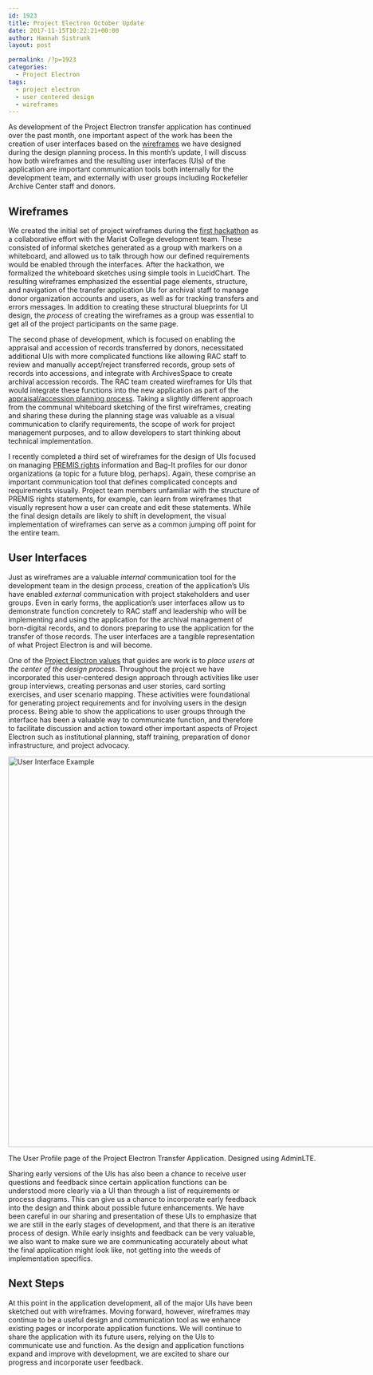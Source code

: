 ```yaml
---
id: 1923
title: Project Electron October Update
date: 2017-11-15T10:22:21+00:00
author: Hannah Sistrunk
layout: post

permalink: /?p=1923
categories:
  - Project Electron
tags:
  - project electron
  - user centered design
  - wireframes
---
```

<span style="font-weight: 400;">As development of the Project Electron transfer application has continued over the past month, one important aspect of the work has been the creation of user interfaces based on the </span>[<span style="font-weight: 400;">wireframes</span>](https://www.uxpin.com/studio/ui-design/what-is-a-wireframe-designing-your-ux-backbone/) <span style="font-weight: 400;">we have designed during the design planning process. In this month’s update, I will discuss how both wireframes and the resulting user interfaces (UIs) of the application are important communication tools both internally for the development team, and externally with user groups including Rockefeller Archive Center staff and donors.</span><!--more-->

## **Wireframes**

<span style="font-weight: 400;">We created the initial set of project wireframes during the </span>[<span style="font-weight: 400;">first hackathon</span>](http://blog.rockarch.org/?p=1815) <span style="font-weight: 400;">as a collaborative effort with the Marist College development team. These consisted of informal sketches generated as a group with markers on a whiteboard, and allowed us to talk through how our defined requirements would be enabled through the interfaces. After the hackathon, we formalized the whiteboard sketches using simple tools in LucidChart. The resulting wireframes emphasized the essential page elements, structure, and navigation of the transfer application UIs for archival staff to manage donor organization accounts and users, as well as for tracking transfers and errors messages. In addition to creating these structural blueprints for UI design, the </span>_<span style="font-weight: 400;">process</span>_ <span style="font-weight: 400;">of creating the wireframes as a group was essential to get all of the project participants on the same page.</span>

<span style="font-weight: 400;">The second phase of development, which is focused on enabling the appraisal and accession of records transferred by donors, necessitated additional UIs with more complicated functions like allowing RAC staff to review and manually accept/reject transferred records, group sets of records into accessions, and integrate with ArchivesSpace to create archival accession records. The RAC team created wireframes for UIs that would integrate these functions into the new application as part of the </span>[<span style="font-weight: 400;">appraisal/accession planning process</span>](http://blog.rockarch.org/?p=1859)<span style="font-weight: 400;">. Taking a slightly different approach from the communal whiteboard sketching of the first wireframes, creating and sharing these during the planning stage was valuable as a visual communication to clarify requirements, the scope of work for project management purposes, and to allow developers to start thinking about technical implementation. </span>

<span style="font-weight: 400;">I recently completed a third set of wireframes for the design of UIs focused on managing </span>[<span style="font-weight: 400;">PREMIS rights</span>](https://www.loc.gov/standards/premis/) <span style="font-weight: 400;">information and Bag-It profiles for our donor organizations (a topic for a future blog, perhaps). Again, these comprise an important communication tool that defines complicated concepts and requirements visually. Project team members unfamiliar with the structure of PREMIS rights statements, for example, can learn from wireframes that visually represent how a user can create and edit these statements. While the final design details are likely to shift in development, the visual implementation of wireframes can serve as a common jumping off point for the entire team.</span>

## **User Interfaces**

<span style="font-weight: 400;">Just as wireframes are a valuable </span>_<span style="font-weight: 400;">internal </span>_<span style="font-weight: 400;">communication tool for the development team in the design process, creation of the application’s UIs have enabled </span>_<span style="font-weight: 400;">external</span>_ <span style="font-weight: 400;">communication with project stakeholders and user groups. Even in early forms, the application’s user interfaces allow us to demonstrate function concretely to RAC staff and leadership who will be implementing and using the application for the archival management of born-digital records, and to donors preparing to use the application for the transfer of those records. The user interfaces are a tangible representation of what Project Electron is and will become. </span>

<span style="font-weight: 400;">One of the </span>[<span style="font-weight: 400;">Project Electron values</span>](http://projectelectron.rockarch.org/) <span style="font-weight: 400;">that guides are work is to </span>_<span style="font-weight: 400;">place users at the center of the design process</span>_<span style="font-weight: 400;">. Throughout the project we have incorporated this user-centered design approach through activities like user group interviews, creating personas and user stories, card sorting exercises, and user scenario mapping. These activities were foundational for generating project requirements and for involving users in the design process. Being able to show the applications to user groups through the interface has been a valuable way to communicate function, and therefore to facilitate discussion and action toward other important aspects of Project Electron such as institutional planning, staff training, preparation of donor infrastructure, and project advocacy. </span>

<div id="attachment_1924" style="width: 1205px" class="wp-caption alignnone">
  <a href="http://blog.rockarch.org/wp-content/uploads/2017/11/UIexample1.png"><img class="size-full wp-image-1924" src="http://blog.rockarch.org/wp-content/uploads/2017/11/UIexample1.png" alt="User Interface Example" width="1195" height="783" srcset="http://blog.rockarch.org/wp-content/uploads/2017/11/UIexample1.png 1195w, http://blog.rockarch.org/wp-content/uploads/2017/11/UIexample1-300x197.png 300w, http://blog.rockarch.org/wp-content/uploads/2017/11/UIexample1-768x503.png 768w, http://blog.rockarch.org/wp-content/uploads/2017/11/UIexample1-1024x671.png 1024w, http://blog.rockarch.org/wp-content/uploads/2017/11/UIexample1-458x300.png 458w" sizes="(max-width: 1195px) 100vw, 1195px" /></a>
  
  <p class="wp-caption-text">
    The User Profile page of the Project Electron Transfer Application. Designed using AdminLTE.
  </p>
</div>

<span style="font-weight: 400;">Sharing early versions of the UIs has also been a chance to receive user questions and feedback since certain application functions can be understood more clearly via a UI than through a list of requirements or process diagrams. This can give us a chance to incorporate early feedback into the design and think about possible future enhancements. We have been careful in our sharing and presentation of these UIs to emphasize that we are still in the early stages of development, and that there is an iterative process of design. While early insights and feedback can be very valuable, we also want to make sure we are communicating accurately about what the final application might look like, not getting into the weeds of implementation specifics.</span>

## **Next Steps**

<span style="font-weight: 400;">At this point in the application development, all of the major UIs have been sketched out with wireframes. Moving forward, however, wireframes may continue to be a useful design and communication tool as we enhance existing pages or incorporate application functions. We will continue to share the application with its future users, relying on the UIs to communicate use and function. As the design and application functions expand and improve with development, we are excited to share our progress and incorporate user feedback.</span>